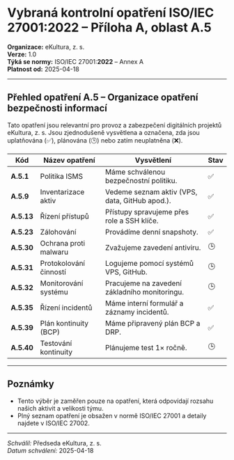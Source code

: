 # Vybraná kontrolní opatření ISO/IEC 27001:2022 – Příloha A, oblast A.5
<!-- # prehledy/iso27001-kontrolni-opatreni-a5.md -->

**Organizace:** eKultura, z. s.  
**Verze:** 1.0  
**Týká se normy:** ISO/IEC 27001:**2022** – Annex A  
**Platnost od:** 2025-04-18

---

## Přehled opatření A.5 – Organizace opatření bezpečnosti informací

Tato opatření jsou relevantní pro provoz a zabezpečení digitálních projektů eKultura, z. s. Jsou zjednodušeně vysvětlena a označena, zda jsou uplatňována (✅), plánována (🕒) nebo zatím neuplatněna (❌).

| Kód | Název opatření | Vysvětlení | Stav |
|------|----------------|-------------|------|
| **A.5.1** | Politika ISMS | Máme schválenou bezpečnostní politiku. | ✅ |
| **A.5.9** | Inventarizace aktiv | Vedeme seznam aktiv (VPS, data, GitHub apod.). | ✅ |
| **A.5.13** | Řízení přístupů | Přístupy spravujeme přes role a SSH klíče. | ✅ |
| **A.5.23** | Zálohování | Provádíme denní snapshoty. | ✅ |
| **A.5.30** | Ochrana proti malwaru | Zvažujeme zavedení antiviru. | 🕒 |
| **A.5.31** | Protokolování činností | Logujeme pomocí systémů VPS, GitHub. | 🕒 |
| **A.5.32** | Monitorování systému | Pracujeme na zavedení základního monitoringu. | 🕒 |
| **A.5.35** | Řízení incidentů | Máme interní formulář a záznamy incidentů. | ✅ |
| **A.5.39** | Plán kontinuity (BCP) | Máme připravený plán BCP a DRP. | ✅ |
| **A.5.40** | Testování kontinuity | Plánujeme test 1× ročně. | 🕒 |

---

## Poznámky

- Tento výběr je zaměřen pouze na opatření, která odpovídají rozsahu našich aktivit a velikosti týmu.
- Plný seznam opatření je obsažen v normě ISO/IEC 27001 a detaily najdete v ISO/IEC 27002.

---

*Schválil:* Předseda eKultura, z. s.  
*Datum schválení:* 2025-04-18
